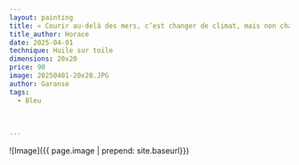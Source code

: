 ```yaml
---
layout: painting
title: « Courir au-delà des mers, c’est changer de climat, mais non changer de cœur. »       
title_author: Horace 
date: 2025-04-01
technique: Huile sur toile
dimensions: 20x20
price: 90
image: 20250401-20x20.JPG
author: Garanse
tags:
  - Bleu
  
  
  
---
```

![Image]({{ page.image | prepend: site.baseurl}})

